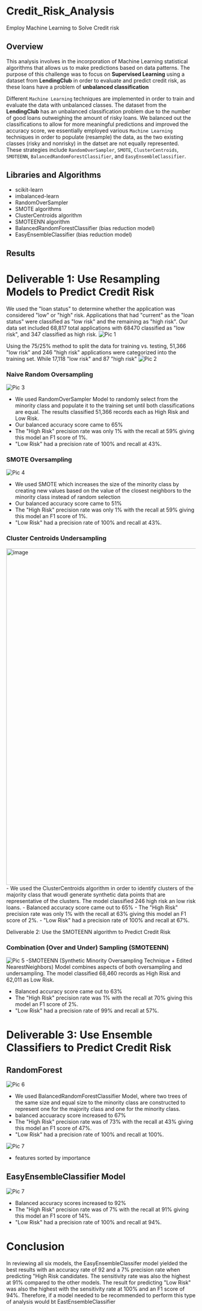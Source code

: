 # Credit_Risk_Analysis
Employ Machine Learning to Solve Credit risk 

## Overview

This analysis involves in the incorporation of Machine Learning statistical algorithms that allows us to make predictions based on data patterns. The purpose of this challenge was to focus on **Supervised Learning** using a dataset from **LendingClub** in order to evaluate and predict credit risk, as these loans have a problem of **unbalanced classification**

Different `Machine Learning` techniques are implemented in order to train and evaluate the data with unbalanced classes. The dataset from the **LendingClub** has an unbalanced classification problem due to the number of good loans outweighing the amount of risky loans. We balanced out the classifications to allow for more meaningful predictions and improved the accuracy score, we essentially employed various `Machine Learning` techniques in order to populate (resample) the data, as the two existing classes (risky and nonrisky) in the datset are not equally represented.  These strategies include `RandomOverSampler`, `SMOTE`, `ClusterCentroids`, `SMOTEENN`, `BalancedRandomForestClassifier`, and `EasyEnsembleClassifier`.


## Libraries and Algorithms
- scikit-learn
- imbalanced-learn 
- RandomOverSampler
- SMOTE algorithms
- ClusterCentroids algorithm
- SMOTEENN algorithm
- BalancedRandomForestClassifier (bias reduction model)
- EasyEnsembleClassifier (bias reduction model)


## Results


# Deliverable 1: Use Resampling Models to Predict Credit Risk

We used the "loan status" to determine whether the application was considered "low" or "high" risk. Applications that had "current" as the "loan status" were classified as "low risk" and the remaining as "high risk". Our data set included 68,817 total applications with 68470 classified as "low risk", and 347 classified as high risk.
![Pic 1](https://github.com/schoolboycamel/Credis__risk_analysis/blob/main/Resources/1_target%20value%20balance.png)     


Using the 75/25% method to split the data for training vs. testing, 51,366 "low risk" and 246 "high risk" applications were categorized into the training set. While 17,118 "low risk" and 87 "high risk"
![Pic 2](https://github.com/schoolboycamel/Credis__risk_analysis/blob/main/Resources/2_train_test_split.png)

### Naive Random Oversampling 

![Pic 3](https://github.com/schoolboycamel/Credis__risk_analysis/blob/main/Resources/naive_random_oversampling.png)
- We used RandomOverSampler Model to randomly select from the minority class and populate it to the training set until both classifications are equal. The results classified 51,366 records each as High Risk and Low Risk.
- Our balanced accuracy score came to 65%
- The "High Risk" precision rate was only 1% with the recall at 59% giving this model an F1 score of 1%.
- "Low Risk" had a precision rate of 100% and recall at 43%.

### SMOTE Oversampling 

![Pic 4](https://github.com/schoolboycamel/Credis__risk_analysis/blob/main/Resources/SMOTE_oversampling.png)
- We used SMOTE which increases the size of the minority class by creating new values based on the value of the closest neighbors to the minority class instead of random selection
- Our balanced accuracy score came to 51%
- The "High Risk" precision rate was only 1% with the recall at 59% giving this model an F1 score of 1%.
- "Low Risk" had a precision rate of 100% and recall at 43%.

### Cluster Centroids Undersampling
<img width="894" alt="image" src="https://user-images.githubusercontent.com/98793962/175838190-de94fce4-9676-44ed-811d-436f4866ea57.png">
- We used the ClusterCentroids algorithm in order to identify clusters of the majority class that woudl generate synthetic data points that are representative of the clusters. The model classified 246 high risk an low risk loans.
- Balanced accuracy score came out to 65% 
- The "High Risk" precision rate was only 1% with the recall at 63% giving this model an F1 score of 2%.
- "Low Risk" had a precision rate of 100% and recall at 67%.

Deliverable 2: Use the SMOTEENN algorithm to Predict Credit Risk

### Combination (Over and Under) Sampling (SMOTEENN)

![Pic 5](https://github.com/schoolboycamel/Credis__risk_analysis/blob/main/Resources/SMOTEN.png)
-SMOTEENN (Synthetic Minority Oversampling Technique + Edited NearestNeighbors) Model combines aspects of both oversampling and undersampling. The model classified 68,460 records as High Risk and 62,011 as Low Risk.
- Balanced accuracy score came out to 63% 
- The "High Risk" precision rate was 1% with the recall at 70% giving this model an F1 score of 2%.
-  "Low Risk" had a precision rate of 99% and recall at 57%.

# Deliverable 3: Use Ensemble Classifiers to Predict Credit Risk

## RandomForest

![Pic 6](https://github.com/schoolboycamel/Credis__risk_analysis/blob/main/Resources/random_forest.png)

- We used BalancedRandomForestClassifier Model, where two trees of the same size and equal size to the minority class are constructed to represent one for the majority class and one for the minority class.
- balanced accuaracy score increased to 67%
-  The "High Risk" precision rate was of 73% with the recall at 43% giving this model an F1 score of 47%.
- "Low Risk" had a precision rate of 100% and recall at 100%.

![Pic 7](https://github.com/schoolboycamel/Credis__risk_analysis/blob/main/Resources/sorted_features.png)
- features sorted by importance 

## EasyEnsembleClassifier Model

![Pic 7](https://github.com/schoolboycamel/Credis__risk_analysis/blob/main/Resources/easy_ensemble.png)

- Balanced accuracy scores increased to 92%
- The "High Risk" precision rate was of 7% with the recall at 91% giving this model an F1 score of 14%.
- "Low Risk" had a precision rate of 100% and recall at 94%.


# Conclusion

In reviewing all six models, the EasyEnsembleClassifer model yielded the best results with an accuracy rate of 92 and a 7% precision rate when predicting "High Risk candidates. The sensitivity rate was also the highest at 91% compared to the other models. The result for predicting "Low Risk" was also the highest with the sensitivity rate at 100% and an F1 score of 94%. Therefore, if a model needed to be recommended to perform this type of analysis would bt EastEnsembleClassifier






